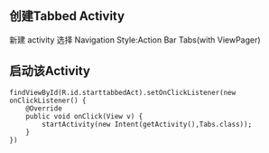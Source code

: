## 创建Tabbed Activity
新建 activity 选择 Navigation Style:Action Bar Tabs(with ViewPager)

## 启动该Activity
```
findViewById(R.id.starttabbedAct).setOnClickListener(new onClickListener() {
    @Override
    public void onClick(View v) {
        startActivity(new Intent(getActivity(),Tabs.class));
    }
})
```

